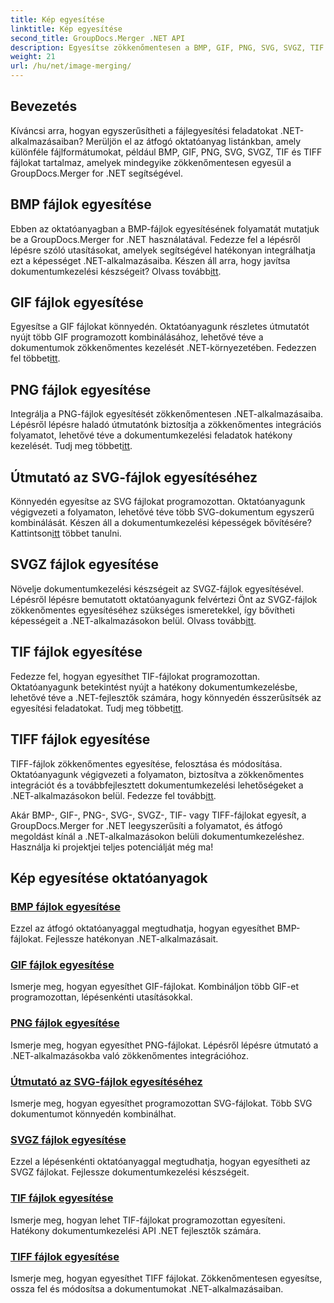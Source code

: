 ```yaml
---
title: Kép egyesítése
linktitle: Kép egyesítése
second_title: GroupDocs.Merger .NET API
description: Egyesítse zökkenőmentesen a BMP, GIF, PNG, SVG, SVGZ, TIF és TIFF fájlokat a GroupDocs.Merger .NET segítségével. A dokumentumkezelést hatékonyan integrálhatja .NET-alkalmazásaiba.
weight: 21
url: /hu/net/image-merging/
---
```

## Bevezetés

Kíváncsi arra, hogyan egyszerűsítheti a fájlegyesítési feladatokat .NET-alkalmazásaiban? Merüljön el az átfogó oktatóanyag listánkban, amely különféle fájlformátumokat, például BMP, GIF, PNG, SVG, SVGZ, TIF és TIFF fájlokat tartalmaz, amelyek mindegyike zökkenőmentesen egyesül a GroupDocs.Merger for .NET segítségével.

## BMP fájlok egyesítése

 Ebben az oktatóanyagban a BMP-fájlok egyesítésének folyamatát mutatjuk be a GroupDocs.Merger for .NET használatával. Fedezze fel a lépésről lépésre szóló utasításokat, amelyek segítségével hatékonyan integrálhatja ezt a képességet .NET-alkalmazásaiba. Készen áll arra, hogy javítsa dokumentumkezelési készségeit? Olvass tovább[itt](./merge-bmp-files/).

## GIF fájlok egyesítése

 Egyesítse a GIF fájlokat könnyedén. Oktatóanyagunk részletes útmutatót nyújt több GIF programozott kombinálásához, lehetővé téve a dokumentumok zökkenőmentes kezelését .NET-környezetében. Fedezzen fel többet[itt](./merging-gif-files/).

## PNG fájlok egyesítése

Integrálja a PNG-fájlok egyesítését zökkenőmentesen .NET-alkalmazásaiba. Lépésről lépésre haladó útmutatónk biztosítja a zökkenőmentes integrációs folyamatot, lehetővé téve a dokumentumkezelési feladatok hatékony kezelését. Tudj meg többet[itt](./how-to-merge-png-files/).

## Útmutató az SVG-fájlok egyesítéséhez

 Könnyedén egyesítse az SVG fájlokat programozottan. Oktatóanyagunk végigvezeti a folyamaton, lehetővé téve több SVG-dokumentum egyszerű kombinálását. Készen áll a dokumentumkezelési képességek bővítésére? Kattintson[itt](./guide-merging-svg-files/) többet tanulni.

## SVGZ fájlok egyesítése

 Növelje dokumentumkezelési készségeit az SVGZ-fájlok egyesítésével. Lépésről lépésre bemutatott oktatóanyagunk felvértezi Önt az SVGZ-fájlok zökkenőmentes egyesítéséhez szükséges ismeretekkel, így bővítheti képességeit a .NET-alkalmazásokon belül. Olvass tovább[itt](./merging-svgz-files/).

## TIF fájlok egyesítése

 Fedezze fel, hogyan egyesíthet TIF-fájlokat programozottan. Oktatóanyagunk betekintést nyújt a hatékony dokumentumkezelésbe, lehetővé téve a .NET-fejlesztők számára, hogy könnyedén ésszerűsítsék az egyesítési feladatokat. Tudj meg többet[itt](./merge-tif-files/).

## TIFF fájlok egyesítése

 TIFF-fájlok zökkenőmentes egyesítése, felosztása és módosítása. Oktatóanyagunk végigvezeti a folyamaton, biztosítva a zökkenőmentes integrációt és a továbbfejlesztett dokumentumkezelési lehetőségeket a .NET-alkalmazásokon belül. Fedezze fel tovább[itt](./merging-tiff-files/).

Akár BMP-, GIF-, PNG-, SVG-, SVGZ-, TIF- vagy TIFF-fájlokat egyesít, a GroupDocs.Merger for .NET leegyszerűsíti a folyamatot, és átfogó megoldást kínál a .NET-alkalmazásokon belüli dokumentumkezeléshez. Használja ki projektjei teljes potenciálját még ma!
## Kép egyesítése oktatóanyagok
### [BMP fájlok egyesítése](./merge-bmp-files/)
Ezzel az átfogó oktatóanyaggal megtudhatja, hogyan egyesíthet BMP-fájlokat. Fejlessze hatékonyan .NET-alkalmazásait.
### [GIF fájlok egyesítése](./merging-gif-files/)
Ismerje meg, hogyan egyesíthet GIF-fájlokat. Kombináljon több GIF-et programozottan, lépésenkénti utasításokkal.
### [PNG fájlok egyesítése](./how-to-merge-png-files/)
Ismerje meg, hogyan egyesíthet PNG-fájlokat. Lépésről lépésre útmutató a .NET-alkalmazásokba való zökkenőmentes integrációhoz.
### [Útmutató az SVG-fájlok egyesítéséhez](./guide-merging-svg-files/)
Ismerje meg, hogyan egyesíthet programozottan SVG-fájlokat. Több SVG dokumentumot könnyedén kombinálhat.
### [SVGZ fájlok egyesítése](./merging-svgz-files/)
Ezzel a lépésenkénti oktatóanyaggal megtudhatja, hogyan egyesítheti az SVGZ fájlokat. Fejlessze dokumentumkezelési készségeit.
### [TIF fájlok egyesítése](./merge-tif-files/)
Ismerje meg, hogyan lehet TIF-fájlokat programozottan egyesíteni. Hatékony dokumentumkezelési API .NET fejlesztők számára.
### [TIFF fájlok egyesítése](./merging-tiff-files/)
Ismerje meg, hogyan egyesíthet TIFF fájlokat. Zökkenőmentesen egyesítse, ossza fel és módosítsa a dokumentumokat .NET-alkalmazásaiban.